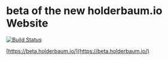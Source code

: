 # beta of the new holderbaum.io Website


[![Build Status](https://gitlab.com/holderbaum-io/holderbaum-io/badges/master/pipeline.svg)](https://gitlab.com/holderbaum-io/holderbaum-io/pipelines)

[https://beta.holderbaum.io/](https://beta.holderbaum.io/)
